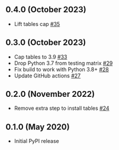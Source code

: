 0.4.0 (October 2023)
--------------------

- Lift tables cap [#35](https://github.com/ome/omero-cli-server/pull/35)

0.3.0 (October 2023)
--------------------

- Cap tables to 3.9 [#33](https://github.com/ome/omero-cli-server/pull/33)
- Drop Python 3.7 from testing matrix [#29](https://github.com/ome/omero-cli-server/pull/29)
- Fix build to work with Python 3.8+ [#28](https://github.com/ome/omero-cli-server/pull/28)
- Update GitHub actions [#27](https://github.com/ome/omero-cli-server/pull/27)


0.2.0 (November 2022)
---------------------

- Remove extra step to install tables [#24](https://github.com/ome/omero-cli-server/pull/24)

0.1.0 (May 2020)
----------------

- Initial PyPI release
